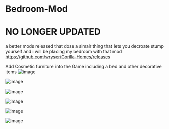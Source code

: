 # Bedroom-Mod



# NO LONGER UPDATED
a better mods released that dose a simalr thing that lets you decroate stump yourself and i will be placing my bedroom with that mod
https://github.com/wryser/Gorilla-Homes/releases



Add Cosmetic furniture into the Game including a bed and other decorative items
![image](https://user-images.githubusercontent.com/82724623/170801509-f2f0dc58-244e-4dff-9599-08ac2d176f62.png)

![image](https://user-images.githubusercontent.com/82724623/170801385-21f365a4-73fd-4180-b798-4f02fdbc8c86.png)

![image](https://user-images.githubusercontent.com/82724623/170801405-86398f7e-0d56-4ac2-854c-050a9ca08044.png)

![image](https://user-images.githubusercontent.com/82724623/170946440-d0ae29b4-ef71-4844-a962-0cf8ca7fde81.png)

![image](https://user-images.githubusercontent.com/82724623/170946262-bd7b14b8-9271-4616-a28f-5f482f797c04.png)

![image](https://user-images.githubusercontent.com/82724623/170946221-2ef0f8ce-63f5-42ca-a7b2-be3a6c1dccfe.png)


